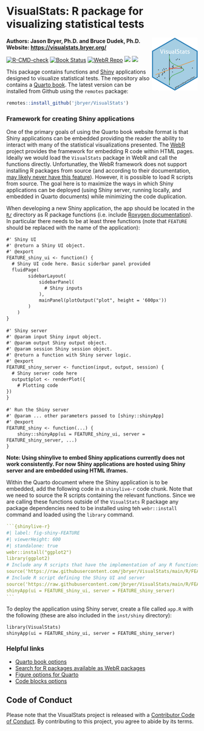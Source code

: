 VisualStats: R package for visualizing statistical tests
================

<img src="man/figures/VisualStats.png" align="right" width="120" />

**Authors: Jason Bryer, Ph.D. and Bruce Dudek, Ph.D.**  
**Website: <https://visualstats.bryer.org/>**

<!-- badges: start -->

[![R-CMD-check](https://github.com/jbryer/VisualStats/actions/workflows/R-CMD-check.yaml/badge.svg)](https://github.com/jbryer/VisualStats/actions/workflows/R-CMD-check.yaml)
[![Book
Status](https://github.com/jbryer/VisualStats/actions/workflows/build-site.yaml/badge.svg)](https://github.com/jbryer/VisualStats/actions/workflows/bookdown.yaml)
[![WebR
Repo](https://github.com/jbryer/VisualStats/actions/workflows/deploy-cran-repo.yaml/badge.svg)](https://github.com/jbryer/VisualStats/actions/workflows/R-CMD-check.yaml)
[![](https://img.shields.io/badge/devel%20version-0.2.0-blue.svg)](https://github.com/jbryer/VisualStats)
[![](https://www.r-pkg.org/badges/version/VisualStats)](https://cran.r-project.org/package=VisualStats)
<!-- badges: end -->

This package contains functions and [Shiny](https://shiny.rstudio.com)
applications designed to visualize statistical tests. The repository
also contains a [Quarto book](https://jbryer.github.io/VisualStats). The
latest version can be installed from Github using the `remotes` package:

``` r
remotes::install_github('jbryer/VisualStats')
```

### Framework for creating Shiny applications

One of the primary goals of using the Quarto book website format is that
Shiny applications can be embedded providing the reader the ability to
interact with many of the statistical visualizations presented. The
[WebR](https://docs.r-wasm.org/webr/latest/) project provides the
framework for embedding R code within HTML pages. Ideally we would load
the `VisualStats` package in WebR and call the functions directly.
Unfortunatley, the WebR framework does not support installing R packages
from source (and according to their documentation, [may likely never
have this
feature](https://docs.r-wasm.org/webr/latest/building.html#:~:text=It%20is%20not%20possible%20to,to%20install%20packages%20in%20webR.)).
However, it is possible to load R scripts from source. The goal here is
to maximize the ways in which Shiny applications can be deployed (using
Shiny server, running locally, and embedded in Quarto documents) while
minimizing the code duplication.

When developing a new Shiny application, the app should be located in
the [`R/`](R/) directory as R package functions (i.e. include [Roxygen
documentation](https://roxygen2.r-lib.org)). In particular there needs
to be at least three functions (note that `FEATURE` should be replaced
with the name of the application):

    #' Shiny UI
    #' @return a Shiny UI object.
    #' @export
    FEATURE_shiny_ui <- function() {
      # Shiny UI code here. Basic siderbar panel provided
      fluidPage(
            sidebarLayout(
                sidebarPanel(
                  # Shiny inputs
                ),
                mainPanel(plotOutput("plot", height = '600px'))
            )
        )
    }

    #' Shiny server
    #' @param input Shiny input object.
    #' @param output Shiny output object.
    #' @param session Shiny session object.
    #' @return a function with Shiny server logic.
    #' @export
    FEATURE_shiny_server <- function(input, output, session) {
      # Shiny server code here
      output$plot <- renderPlot({
        # Plotting code
    })
    }

    #' Run the Shiny server
    #' @param ... other parameters passed to [shiny::shinyApp]
    #' @export
    FEATURE_shiny <- function(...) {
        shiny::shinyApp(ui = FEATURE_shiny_ui, server = FEATURE_shiny_server, ...)
    }

**Note: Using shinylive to embed Shiny applications currently does not
work consistently. For now Shiny applications are hosted using Shiny
server and are embedded using HTML iframes.**

Within the Quarto document where the Shiny application is to be
embedded, add the following code in a `shinylive-r` code chunk. Note
that we need to source the R scripts containing the relevant functions.
Since we are calling these functions outside of the `VisualStats` R
package any package dependencies need to be installed using teh
`webr::install` command and loaded using the `library` command.

```` yml
```{shinylive-r}
#| label: fig-shiny-FEATURE
#| viewerHeight: 600
#| standalone: true
webr::install("ggplot2")
library(ggplot2)
# Include any R scripts that have the implementation of any R functions used
source('https://raw.githubusercontent.com/jbryer/VisualStats/main/R/FEATURE_vis.R')
# Include R script defining the Shiny UI and server
source('https://raw.githubusercontent.com/jbryer/VisualStats/main/R/FEATURE_shiny.R')
shinyApp(ui = FEATURE_shiny_ui, server = FEATURE_shiny_server)
```
````

To deploy the application using Shiny server, create a file called
`app.R` with the following (these are also included in the `inst/shiny`
directory):

    library(VisualStats)
    shinyApp(ui = FEATURE_shiny_ui, server = FEATURE_shiny_server)

### Helpful links

- [Quarto book
  options](https://quarto.org/docs/reference/projects/books.html#sidebar)
- [Search for R packages available as WebR
  packages](https://rud.is/w/webr-pkgs/)
- [Figure options for
  Quarto](https://quarto.org/docs/authoring/figures.html)
- [Code blocks
  options](https://quarto.org/docs/output-formats/html-code.html)

## Code of Conduct

Please note that the VisualStats project is released with a [Contributor
Code of
Conduct](https://contributor-covenant.org/version/2/1/CODE_OF_CONDUCT.html).
By contributing to this project, you agree to abide by its terms.
